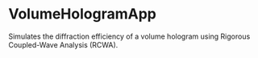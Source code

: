 # VolumeHologramApp
Simulates the diffraction efficiency of a volume hologram using Rigorous Coupled-Wave Analysis (RCWA).
